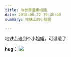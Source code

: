 ```yaml
---
title: 与世界温柔相拥
date: 2018-06-22 19:46:00
summary: 地铁上的小姐姐

---
```

地铁上遇到个小姐姐，可温暖了


**hug：**
![](/images/hug.jpg)
